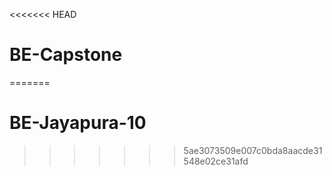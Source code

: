 <<<<<<< HEAD
# BE-Capstone
=======
# BE-Jayapura-10
>>>>>>> 5ae3073509e007c0bda8aacde31548e02ce31afd
